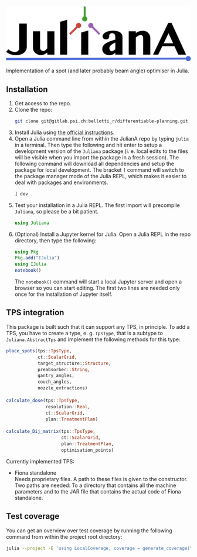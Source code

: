 ![](juliana_logo.svg)

Implementation of a spot (and later probably beam angle) optimiser in Julia.

## Installation

1. Get access to the repo.
2. Clone the repo:
   ```bash
   git clone git@gitlab.psi.ch:bellotti_r/differentiable-planning.git
   ```
3. Install Julia using [the official instructions](https://julialang.org/downloads/).
4. Open a Julia command line from within the JulianA repo by typing ``julia`` in a terminal. Then type the following and hit enter to setup a development version of the ``Juliana`` package (i. e. local edits to the files will be visible when you import the package in a fresh session). The following command will download all dependencies and setup the package for local development. The bracket ``]`` command will switch to the package manager mode of the Julia REPL, which makes it easier to deal with packages and environments. 
   ```julia
   ] dev .
   ```
5. Test your installation in a Julia REPL. The first import will precompile ``Juliana``, so please be a bit patient.
   ```julia
   using Juliana
   ```
6. (Optional) Install a Jupyter kernel for Julia. Open a Julia REPL in the repo directory, then type the following:
   ```julia
   using Pkg
   Pkg.add("IJulia")
   using IJulia
   notebook()
   ```
   The ``notebook()`` command will start a local Jupyter server and open a browser so you can start editing. The first two lines are needed only once for the installation of Jupyter itself.


## TPS integration

This package is built such that it can support any TPS,
in principle. To add a TPS, you have to create a type,
e. g. ``TpsType``, that is a subtype to ``Juliana.AbstractTps``
and implement the following methods for this type:

```julia
place_spots(tps::TpsType,
            ct::ScalarGrid,
            target_structure::Structure,
            preabsorber::String,
            gantry_angles,
            couch_angles,
            nozzle_extractions)

calculate_dose(tps::TpsType,
               resolution::Real,
               ct::ScalarGrid,
               plan::TreatmentPlan)

calculate_Dij_matrix(tps::TpsType,
                     ct::ScalarGrid,
                     plan::TreatmentPlan,
                     optimisation_points)
```

Currently implemented TPS:

- Fiona standalone<br />
  Needs proprietary files.
  A path to these files is given to the constructor.
  Two paths are needed:
  To a directory that contains all the machine parameters
  and to the JAR file that contains the actual code of
  Fiona standalone.


## Test coverage

You can get an overview over test coverage by running the following command from within the project root directory:

```bash
julia --project -E 'using LocalCoverage; coverage = generate_coverage("Juliana"; run_test = true)'
```
